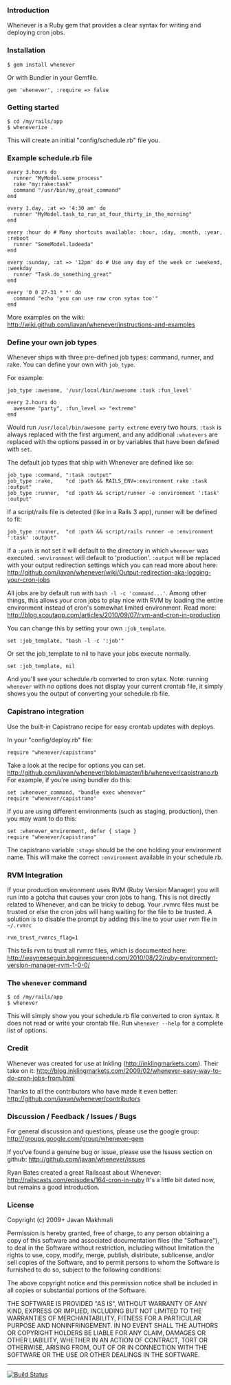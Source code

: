 ### Introduction

Whenever is a Ruby gem that provides a clear syntax for writing and deploying cron jobs.

### Installation
  
    $ gem install whenever

Or with Bundler in your Gemfile.

    gem 'whenever', :require => false
 
### Getting started

    $ cd /my/rails/app
    $ wheneverize .

This will create an initial "config/schedule.rb" file you.

### Example schedule.rb file
  
    every 3.hours do
      runner "MyModel.some_process"       
      rake "my:rake:task"                 
      command "/usr/bin/my_great_command"
    end

    every 1.day, :at => '4:30 am' do 
      runner "MyModel.task_to_run_at_four_thirty_in_the_morning"
    end

    every :hour do # Many shortcuts available: :hour, :day, :month, :year, :reboot
      runner "SomeModel.ladeeda"
    end

    every :sunday, :at => '12pm' do # Use any day of the week or :weekend, :weekday 
      runner "Task.do_something_great"
    end

    every '0 0 27-31 * *' do
      command "echo 'you can use raw cron sytax too'"
    end

More examples on the wiki: <http://wiki.github.com/javan/whenever/instructions-and-examples>

### Define your own job types

Whenever ships with three pre-defined job types: command, runner, and rake. You can define your own with `job_type`.

For example:

    job_type :awesome, '/usr/local/bin/awesome :task :fun_level'
  
    every 2.hours do
      awesome "party", :fun_level => "extreme"
    end
  
Would run `/usr/local/bin/awesome party extreme` every two hours. `:task` is always replaced with the first argument, and any additional `:whatevers` are replaced with the options passed in or by variables that have been defined with `set`.

The default job types that ship with Whenever are defined like so:

    job_type :command, ":task :output"
    job_type :rake,    "cd :path && RAILS_ENV=:environment rake :task :output"
    job_type :runner,  "cd :path && script/runner -e :environment ':task' :output"
  
If a script/rails file is detected (like in a Rails 3 app), runner will be defined to fit:

    job_type :runner,  "cd :path && script/rails runner -e :environment ':task' :output"

If a `:path` is not set it will default to the directory in which `whenever` was executed. `:environment` will default to 'production'. `:output` will be replaced with your output redirection settings which you can read more about here: <http://github.com/javan/whenever/wiki/Output-redirection-aka-logging-your-cron-jobs>

All jobs are by default run with `bash -l -c 'command...'`. Among other things, this allows your cron jobs to play nice with RVM by loading the entire environment instead of cron's somewhat limited environment. Read more: <http://blog.scoutapp.com/articles/2010/09/07/rvm-and-cron-in-production>

You can change this by setting your own `:job_template`.

    set :job_template, "bash -l -c ':job'"
  
Or set the job_template to nil to have your jobs execute normally.

    set :job_template, nil

And you'll see your schedule.rb converted to cron sytax. Note: running `whenever` with no options does not display your current crontab file, it simply shows you the output of converting your schedule.rb file.

### Capistrano integration

Use the built-in Capistrano recipe for easy crontab updates with deploys.

In your "config/deploy.rb" file:

    require "whenever/capistrano"

Take a look at the recipe for options you can set. <http://github.com/javan/whenever/blob/master/lib/whenever/capistrano.rb>
For example, if you're using bundler do this:

    set :whenever_command, "bundle exec whenever"
    require "whenever/capistrano"

If you are using different environments (such as staging, production), then you may want to do this:

    set :whenever_environment, defer { stage }
    require "whenever/capistrano"

The capistrano variable `:stage` should be the one holding your environment name. This will make the correct `:environment` available in your schedule.rb.

### RVM Integration

If your production environment uses RVM (Ruby Version Manager) you will run into a gotcha that causes your cron jobs to hang.  This is not directly related to Whenever, and can be tricky to debug.  Your .rvmrc files must be trusted or else the cron jobs will hang waiting for the file to be trusted.  A solution is to disable the prompt by adding this line to your user rvm file in `~/.rvmrc`

    rvm_trust_rvmrcs_flag=1

This tells rvm to trust all rvmrc files, which is documented here: http://wayneeseguin.beginrescueend.com/2010/08/22/ruby-environment-version-manager-rvm-1-0-0/

### The `whenever` command

    $ cd /my/rails/app
    $ whenever
  
This will simply show you your schedule.rb file converted to cron syntax. It does not read or write your crontab file. Run `whenever --help` for a complete list of options.

### Credit

Whenever was created for use at Inkling (<http://inklingmarkets.com>). Their take on it: <http://blog.inklingmarkets.com/2009/02/whenever-easy-way-to-do-cron-jobs-from.html>

Thanks to all the contributors who have made it even better: <http://github.com/javan/whenever/contributors>

### Discussion / Feedback / Issues / Bugs

For general discussion and questions, please use the google group: <http://groups.google.com/group/whenever-gem>

If you've found a genuine bug or issue, please use the Issues section on github: <http://github.com/javan/whenever/issues>

Ryan Bates created a great Railscast about Whenever: <http://railscasts.com/episodes/164-cron-in-ruby>
It's a little bit dated now, but remains a good introduction.

### License

Copyright (c) 2009+ Javan Makhmali

Permission is hereby granted, free of charge, to any person
obtaining a copy of this software and associated documentation
files (the "Software"), to deal in the Software without
restriction, including without limitation the rights to use,
copy, modify, merge, publish, distribute, sublicense, and/or sell
copies of the Software, and to permit persons to whom the
Software is furnished to do so, subject to the following
conditions:

The above copyright notice and this permission notice shall be
included in all copies or substantial portions of the Software.

THE SOFTWARE IS PROVIDED "AS IS", WITHOUT WARRANTY OF ANY KIND,
EXPRESS OR IMPLIED, INCLUDING BUT NOT LIMITED TO THE WARRANTIES
OF MERCHANTABILITY, FITNESS FOR A PARTICULAR PURPOSE AND
NONINFRINGEMENT. IN NO EVENT SHALL THE AUTHORS OR COPYRIGHT
HOLDERS BE LIABLE FOR ANY CLAIM, DAMAGES OR OTHER LIABILITY,
WHETHER IN AN ACTION OF CONTRACT, TORT OR OTHERWISE, ARISING
FROM, OUT OF OR IN CONNECTION WITH THE SOFTWARE OR THE USE OR
OTHER DEALINGS IN THE SOFTWARE.

----

[![Build Status](http://travis-ci.org/javan/whenever.png)](http://travis-ci.org/javan/whenever)